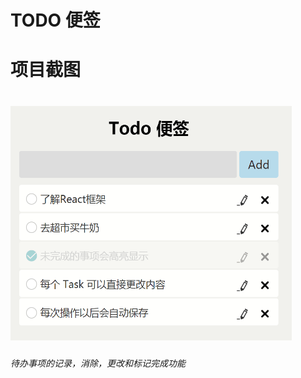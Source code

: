 # TODO 便签
<h1>项目截图<h1/>
<img src="https://github.com/xiaoshiziha/todo/blob/master/image/%E9%A1%B9%E7%9B%AE%E6%88%AA%E5%9B%BE.png" width="450" height="375" alt="图片加载失败时，显示这段字"/>
<h6>待办事项的记录，消除，更改和标记完成功能<h6/>

